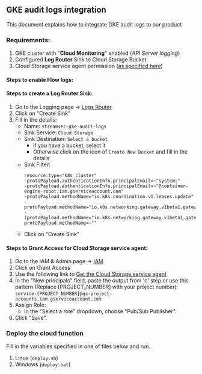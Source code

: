 ## GKE audit logs integration

This document explains how to integrate GKE audit logs to our product

### Requirements:

1. GKE cluster with "**Cloud Monitoring**" enabled (_API Server logging_)
2. Configured **Log Router** Sink to Cloud Storage Bucket
3. Cloud Storage service agent
   permission ([as specified here](https://cloud.google.com/functions/docs/calling/storage#permissions))

#### Steps to enable Flow logs:

#### Steps to create a Log Router Sink:

1. Go to the Logging page → [Logs Router](https://console.cloud.google.com/logs/router)
2. Click on "Create Sink"
3. Fill in the details:
    - Name: `streamsec-gke-audit-logs`
    - Sink Service: `Cloud Storage`
    - Sink Destination: `Select a bucket`
        - if you have a bucket, select it
        - Otherwise click on the icon of `Create New Bucket` and fill in the details
    - Sink Filter:
         ```
        resource.type="k8s_cluster"
        -protoPayload.authenticationInfo.principalEmail=~"system:"
        -protoPayload.authenticationInfo.principalEmail=~"@container-engine-robot.iam.gserviceaccount.com"
        -protoPayload.methodName="io.k8s.coordination.v1.leases.update"
        -protoPayload.methodName="io.k8s.networking.gateway.v1beta1.gatewayclasses.update"
        -(protoPayload.methodName="io.k8s.networking.gateway.v1beta1.gatewayclasses.status.update")
        protoPayload.methodName=~""
        ```
    - Click on "Create Sink"

#### Steps to Grant Access for Cloud Storage service agent:

1. Go to the IAM & Admin page → [IAM](https://console.cloud.google.com/iam-admin/iam)
2. Click on Grant Access
3. Use the following link
   to [Get the Cloud Storage service agent](https://cloud.google.com/storage/docs/getting-service-agent#get_the_email_address_of_a_projects_service_agent)
4. In the "New principals" field, paste the output from 'c' step or use this pattern (Replace \[PROJECT\_NUMBER\] with
   your project number):
   `service-[PROJECT_NUMBER]@gs-project-accounts.iam.gserviceaccount.com`
5. Assign Role:
    - In the "Select a role" dropdown, choose "Pub/Sub Publisher".
6. Click "Save".

### Deploy the cloud function

Fill in the variables specified in one of files below and run.

1. Linux (`deploy.sh`)
2. Windows (`deploy.bat`)